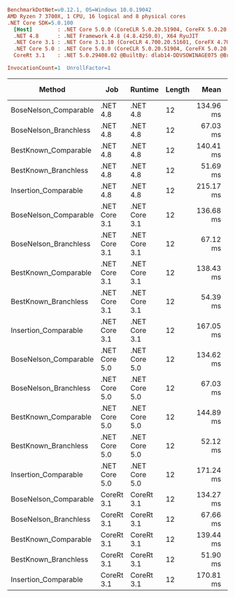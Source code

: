 ``` ini

BenchmarkDotNet=v0.12.1, OS=Windows 10.0.19042
AMD Ryzen 7 3700X, 1 CPU, 16 logical and 8 physical cores
.NET Core SDK=5.0.100
  [Host]        : .NET Core 5.0.0 (CoreCLR 5.0.20.51904, CoreFX 5.0.20.51904), X64 RyuJIT
  .NET 4.8      : .NET Framework 4.8 (4.8.4250.0), X64 RyuJIT
  .NET Core 3.1 : .NET Core 3.1.10 (CoreCLR 4.700.20.51601, CoreFX 4.700.20.51901), X64 RyuJIT
  .NET Core 5.0 : .NET Core 5.0.0 (CoreCLR 5.0.20.51904, CoreFX 5.0.20.51904), X64 RyuJIT
  CoreRt 3.1    : .NET 5.0.29408.02 @BuiltBy: dlab14-DDVSOWINAGE075 @Branch: master @Commit: 4ce1c21ac0d4d1a3b7f7a548214966f69ac9f199, X64 AOT

InvocationCount=1  UnrollFactor=1  

```
|                Method |           Job |       Runtime | Length |      Mean |    Error |   StdDev |    Median | Gen 0 | Gen 1 | Gen 2 | Allocated |
|---------------------- |-------------- |-------------- |------- |----------:|---------:|---------:|----------:|------:|------:|------:|----------:|
| BoseNelson_Comparable |      .NET 4.8 |      .NET 4.8 |     12 | 134.96 ms | 0.693 ms | 0.614 ms | 135.04 ms |     - |     - |     - |         - |
| BoseNelson_Branchless |      .NET 4.8 |      .NET 4.8 |     12 |  67.03 ms | 0.156 ms | 0.138 ms |  66.99 ms |     - |     - |     - |         - |
|  BestKnown_Comparable |      .NET 4.8 |      .NET 4.8 |     12 | 140.41 ms | 0.760 ms | 0.674 ms | 140.31 ms |     - |     - |     - |         - |
|  BestKnown_Branchless |      .NET 4.8 |      .NET 4.8 |     12 |  51.69 ms | 0.107 ms | 0.100 ms |  51.70 ms |     - |     - |     - |         - |
|  Insertion_Comparable |      .NET 4.8 |      .NET 4.8 |     12 | 215.17 ms | 0.797 ms | 0.707 ms | 214.89 ms |     - |     - |     - |         - |
| BoseNelson_Comparable | .NET Core 3.1 | .NET Core 3.1 |     12 | 136.68 ms | 2.677 ms | 3.753 ms | 134.73 ms |     - |     - |     - |         - |
| BoseNelson_Branchless | .NET Core 3.1 | .NET Core 3.1 |     12 |  67.12 ms | 0.146 ms | 0.137 ms |  67.16 ms |     - |     - |     - |         - |
|  BestKnown_Comparable | .NET Core 3.1 | .NET Core 3.1 |     12 | 138.43 ms | 0.218 ms | 0.194 ms | 138.42 ms |     - |     - |     - |         - |
|  BestKnown_Branchless | .NET Core 3.1 | .NET Core 3.1 |     12 |  54.39 ms | 1.080 ms | 2.628 ms |  53.40 ms |     - |     - |     - |         - |
|  Insertion_Comparable | .NET Core 3.1 | .NET Core 3.1 |     12 | 167.05 ms | 0.793 ms | 0.703 ms | 167.23 ms |     - |     - |     - |         - |
| BoseNelson_Comparable | .NET Core 5.0 | .NET Core 5.0 |     12 | 134.62 ms | 0.228 ms | 0.191 ms | 134.62 ms |     - |     - |     - |         - |
| BoseNelson_Branchless | .NET Core 5.0 | .NET Core 5.0 |     12 |  67.03 ms | 0.122 ms | 0.109 ms |  67.01 ms |     - |     - |     - |         - |
|  BestKnown_Comparable | .NET Core 5.0 | .NET Core 5.0 |     12 | 144.89 ms | 2.878 ms | 5.262 ms | 144.01 ms |     - |     - |     - |         - |
|  BestKnown_Branchless | .NET Core 5.0 | .NET Core 5.0 |     12 |  52.12 ms | 0.219 ms | 0.183 ms |  52.13 ms |     - |     - |     - |         - |
|  Insertion_Comparable | .NET Core 5.0 | .NET Core 5.0 |     12 | 171.24 ms | 2.398 ms | 2.126 ms | 171.58 ms |     - |     - |     - |         - |
| BoseNelson_Comparable |    CoreRt 3.1 |    CoreRt 3.1 |     12 | 134.27 ms | 0.605 ms | 0.566 ms | 134.32 ms |     - |     - |     - |         - |
| BoseNelson_Branchless |    CoreRt 3.1 |    CoreRt 3.1 |     12 |  67.66 ms | 0.212 ms | 0.199 ms |  67.64 ms |     - |     - |     - |         - |
|  BestKnown_Comparable |    CoreRt 3.1 |    CoreRt 3.1 |     12 | 139.44 ms | 1.577 ms | 1.398 ms | 139.13 ms |     - |     - |     - |         - |
|  BestKnown_Branchless |    CoreRt 3.1 |    CoreRt 3.1 |     12 |  51.90 ms | 0.136 ms | 0.127 ms |  51.86 ms |     - |     - |     - |         - |
|  Insertion_Comparable |    CoreRt 3.1 |    CoreRt 3.1 |     12 | 170.81 ms | 1.265 ms | 1.056 ms | 171.07 ms |     - |     - |     - |         - |
